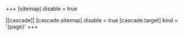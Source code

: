 +++
[sitemap]
  disable = true

[[cascade]]
  [cascade.sitemap]
    disable = true
  [cascade.target]
    kind = '{page}'
+++
